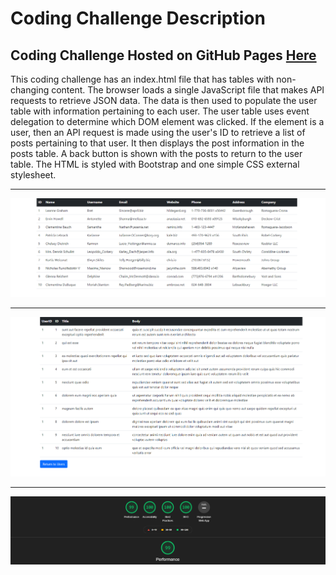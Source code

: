 
# Coding Challenge Description

## Coding Challenge Hosted on GitHub Pages [Here](https://xiraynedev.github.io/coding-challenge/)

This coding challenge has an index.html file that has tables with non-changing content. The browser loads a single JavaScript file
that makes API requests to retrieve JSON data. The data is then used to populate the user table with information pertaining to each user.
The user table uses event delegation to determine which DOM element was clicked. If the element is a user, then an API request is made using
the user's ID to retrieve a list of posts pertaining to that user. It then displays the post information in the posts table. A back button is 
shown with the posts to return to the user table. The HTML is styled with Bootstrap and one simple CSS external stylesheet.

---

![User Table](./user-table.png "User Table")

---

![Posts Table](./posts-table.png "Posts Table")

---

![Lighthouse Results](./lighthouse-results.png)
